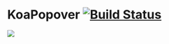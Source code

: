 KoaPopover [![Build Status](https://travis-ci.org/sergigracia/KoaPopover)](https://travis-ci.org/sergigracia/KoaPopover)
==========

![](https://raw.github.com/sergigracia/KoaPopover/master/Resources/animatedDemo.gif)
